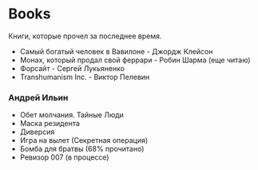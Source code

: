 # Books

Книги, которые прочел за последнее время.

- Самый богатый человек в Вавилоне - Джордж Клейсон
- Монах, который продал свой феррари - Робин Шарма (еще читаю)
- Форсайт - Сергей Лукьяненко
- Transhumanism Inc. - Виктор Пелевин

### Андрей Ильин
- Обет молчания. Тайные Люди
- Маска резидента
- Диверсия
- Игра на вылет (Секретная операция)
- Бомба для братвы (68% прочитано)
- Ревизор 007 (в процессе)
